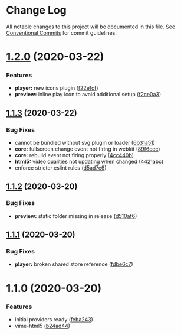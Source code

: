 # Change Log

All notable changes to this project will be documented in this file.
See [Conventional Commits](https://conventionalcommits.org) for commit guidelines.

# [1.2.0](https://github.com/vime-js/vime/compare/v1.1.3...v1.2.0) (2020-03-22)


### Features

* **player:** new icons plugin ([f22e1cf](https://github.com/vime-js/vime/commit/f22e1cf48c23a8d9bbbc770c9a30812ba22757d4))
* **preview:** inline play icon to avoid additional setup ([f2ce0a3](https://github.com/vime-js/vime/commit/f2ce0a3507e4263a7883b02a94fd5e97c1b3f7b6))





## [1.1.3](https://github.com/vime-js/vime/compare/v1.1.2...v1.1.3) (2020-03-22)


### Bug Fixes

* cannot be bundled without svg plugin or loader ([6b31a51](https://github.com/vime-js/vime/commit/6b31a51f03b858f337e2f2811a89cd60c44bcc9d))
* **core:** fullscreen change event not firing in webkit ([89f6cec](https://github.com/vime-js/vime/commit/89f6ceca2994dc3ba84c1bcaab1b3ec2d71d221e))
* **core:** rebuild event not firing properly ([4cc440b](https://github.com/vime-js/vime/commit/4cc440b8b492cc61b4709454471609a135359a4e))
* **html5:** video qualities not updating when changed ([4421abc](https://github.com/vime-js/vime/commit/4421abc9ca88e219489c3273fdd17280aa3ad117))
* enforce stricter eslint rules ([d5ad7e6](https://github.com/vime-js/vime/commit/d5ad7e653cc41e82681d86f475d94a01629fe07d))





## [1.1.2](https://github.com/vime-js/vime/compare/v1.1.1...v1.1.2) (2020-03-20)


### Bug Fixes

* **preview:** static folder missing in release ([d510af6](https://github.com/vime-js/vime/commit/d510af65005d5ebf80e2f69e445187594fd7fd63))





## [1.1.1](https://github.com/vime-js/vime/compare/v1.1.0...v1.1.1) (2020-03-20)


### Bug Fixes

* **player:** broken shared store reference ([fdbe6c7](https://github.com/vime-js/vime/commit/fdbe6c7dc8d2fff511fa5629ddbfa2a47cccd643))





# 1.1.0 (2020-03-20)


### Features

* initial providers ready ([feba243](https://github.com/vime-js/vime/commit/feba243c7807f757daa01b5afaf7c9488c430715))
* vime-html5 ([b24ad44](https://github.com/vime-js/vime/commit/b24ad449e63d00b6e8a98810a4775f690fe58a28))

